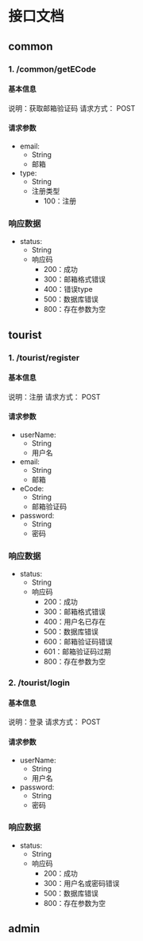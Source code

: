 # 接口文档

## common

### 1. /common/getECode

#### 基本信息
说明：获取邮箱验证码
请求方式： POST

#### 请求参数
- email: 
	- String
	- 邮箱
- type: 
	- String
	- 注册类型
		- 100：注册


### 响应数据
- status: 
	- String
	- 响应码
		- 200：成功
		- 300：邮箱格式错误
		- 400：错误type
		- 500：数据库错误
		- 800：存在参数为空


## tourist

### 1. /tourist/register

#### 基本信息
说明：注册
请求方式： POST

#### 请求参数
- userName: 
	- String
	- 用户名
- email: 
	- String
	- 邮箱
- eCode: 
	- String
	- 邮箱验证码
- password: 
	- String
	- 密码

### 响应数据
- status: 
	- String
	- 响应码
		- 200：成功
		- 300：邮箱格式错误
		- 400：用户名已存在
		- 500：数据库错误
		- 600：邮箱验证码错误
		- 601：邮箱验证码过期
		- 800：存在参数为空

### 2. /tourist/login

#### 基本信息
说明：登录
请求方式： POST

#### 请求参数
- userName: 
	- String
	- 用户名
- password: 
	- String
	- 密码

### 响应数据
- status: 
	- String
	- 响应码
		- 200：成功
		- 300：用户名或密码错误
		- 500：数据库错误
		- 800：存在参数为空

## admin